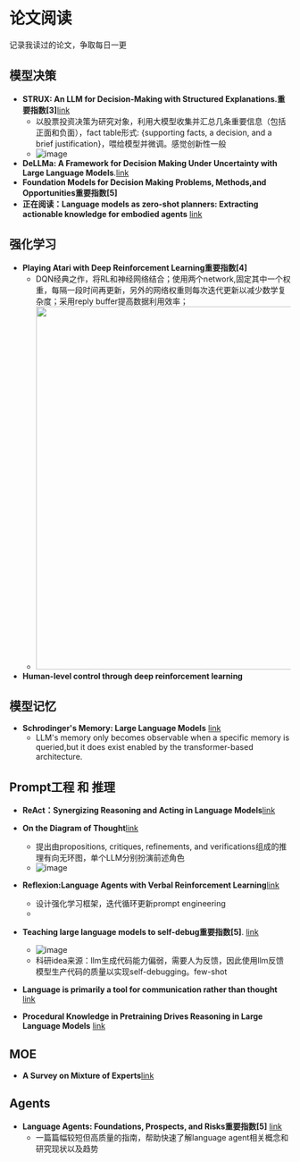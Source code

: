 # 论文阅读
记录我读过的论文，争取每日一更
## 模型决策
- **STRUX: An LLM for Decision-Making with Structured Explanations.重要指数[3]**[link](https://hub.baai.ac.cn/paper/7408fb0b-1137-49c1-bdcf-20623aebff09) 
  - 以股票投资决策为研究对象，利用大模型收集并汇总几条重要信息（包括正面和负面），fact table形式: {supporting facts, a decision, and a brief justification}，喂给模型并微调。感觉创新性一般
  - ![image](https://github.com/user-attachments/assets/b272ed8c-1805-44de-8373-3a898fe68345)
- **DeLLMa: A Framework for Decision Making Under Uncertainty with Large Language Models**.[link](https://hub.baai.ac.cn/paper/b97d989e-a425-4597-abc3-f495d3ccc632#key_ideas)
- **Foundation Models for Decision Making Problems, Methods,and Opportunities重要指数[5]**
- **正在阅读：Language models as zero-shot planners: Extracting actionable knowledge for embodied agents** [link](https://proceedings.mlr.press/v162/huang22a.html)
## 强化学习
- **Playing Atari with Deep Reinforcement Learning重要指数[4]**
  - DQN经典之作，将RL和神经网络结合；使用两个network,固定其中一个权重，每隔一段时间再更新，另外的网络权重则每次迭代更新以减少数学复杂度；采用reply buffer提高数据利用效率；
  -  <img src="https://github.com/user-attachments/assets/0a8aa9da-423b-4d80-b675-d62e9c098468" width = "650">
- **Human-level control through deep reinforcement learning**

## 模型记忆
- **Schrodinger's Memory: Large Language Models** [link](https://arxiv.org/abs/2409.10482)
  - LLM's memory only becomes observable when a specific memory is queried,but it does exist enabled by the transformer-based architecture.

## Prompt工程 和 推理
- **ReAct：Synergizing Reasoning and Acting in Language Models**[link](https://arxiv.org/abs/2210.03629)
- **On the Diagram of Thought**[link](https://arxiv.org/abs/2409.10038v1)
  - 提出由propositions, critiques, refinements, and verifications组成的推理有向无环图，单个LLM分别扮演前述角色
  - ![image](https://github.com/user-attachments/assets/eaa7b1e5-910d-49c4-8856-f028e432c3f9)

- **Reflexion:Language Agents with Verbal Reinforcement Learning**[link](https://arxiv.org/abs/2303.11366)
  - 设计强化学习框架，迭代循环更新prompt engineering
  - 
- **Teaching large language models to self-debug重要指数[5]**.  [link](https://arxiv.org/abs/2304.05128)
  - ![image](https://github.com/user-attachments/assets/a45f2d97-fbaa-4de8-b546-2cded1415cf3)
  - 科研idea来源：llm生成代码能力偏弱，需要人为反馈，因此使用llm反馈模型生产代码的质量以实现self-debugging。few-shot
- **Language is primarily a tool for communication rather than thought** [link](https://www.nature.com/articles/s41586-024-07522-w)
- **Procedural Knowledge in Pretraining Drives Reasoning in Large Language Models** [link](https://arxiv.org/abs/2411.12580)
## MOE
- **A Survey on Mixture of Experts**[link](https://arxiv.org/pdf/2407.06204)

## Agents
- **Language Agents: Foundations, Prospects, and Risks重要指数[5]**  [link](https://aclanthology.org/2024.emnlp-tutorials.3/)
  - 一篇篇幅较短但高质量的指南，帮助快速了解language agent相关概念和研究现状以及趋势


